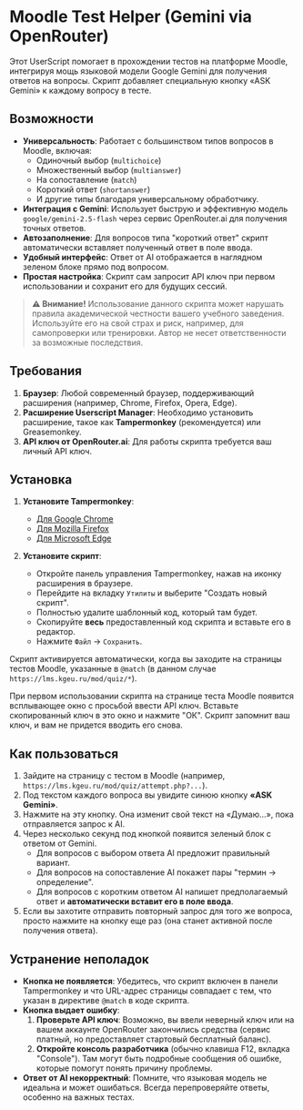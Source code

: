 # Moodle Test Helper (Gemini via OpenRouter)

Этот UserScript помогает в прохождении тестов на платформе Moodle, интегрируя мощь языковой модели Google Gemini для получения ответов на вопросы. Скрипт добавляет специальную кнопку «ASK Gemini» к каждому вопросу в тесте.

## Возможности

*   **Универсальность**: Работает с большинством типов вопросов в Moodle, включая:
    *   Одиночный выбор (`multichoice`)
    *   Множественный выбор (`multianswer`)
    *   На сопоставление (`match`)
    *   Короткий ответ (`shortanswer`)
    *   И другие типы благодаря универсальному обработчику.
*   **Интеграция с Gemini**: Использует быструю и эффективную модель `google/gemini-2.5-flash` через сервис OpenRouter.ai для получения точных ответов.
*   **Автозаполнение**: Для вопросов типа "короткий ответ" скрипт автоматически вставляет полученный ответ в поле ввода.
*   **Удобный интерфейс**: Ответ от AI отображается в наглядном зеленом блоке прямо под вопросом.
*   **Простая настройка**: Скрипт сам запросит API ключ при первом использовании и сохранит его для будущих сессий.

> **⚠️ Внимание!**
> Использование данного скрипта может нарушать правила академической честности вашего учебного заведения. Используйте его на свой страх и риск, например, для самопроверки или тренировки. Автор не несет ответственности за возможные последствия.

## Требования

1.  **Браузер**: Любой современный браузер, поддерживающий расширения (например, Chrome, Firefox, Opera, Edge).
2.  **Расширение Userscript Manager**: Необходимо установить расширение, такое как **Tampermonkey** (рекомендуется) или Greasemonkey.
3.  **API ключ от OpenRouter.ai**: Для работы скрипта требуется ваш личный API ключ.

## Установка

1.  **Установите Tampermonkey**:
    *   [Для Google Chrome](https://chrome.google.com/webstore/detail/tampermonkey/dhdgffkkebhmkfjojejmpbldmpobfkfo)
    *   [Для Mozilla Firefox](https://addons.mozilla.org/ru/firefox/addon/tampermonkey/)
    *   [Для Microsoft Edge](https://microsoftedge.microsoft.com/addons/detail/tampermonkey/iikmkjmpaadaobahmlepeloendndfphd)

2.  **Установите скрипт**:
    *   Откройте панель управления Tampermonkey, нажав на иконку расширения в браузере.
    *   Перейдите на вкладку `Утилиты` и выберите "Создать новый скрипт".
    *   Полностью удалите шаблонный код, который там будет.
    *   Скопируйте **весь** предоставленный код скрипта и вставьте его в редактор.
    *   Нажмите `Файл` -> `Сохранить`.

Скрипт активируется автоматически, когда вы заходите на страницы тестов Moodle, указанные в `@match` (в данном случае `https://lms.kgeu.ru/mod/quiz/*`).

При первом использовании скрипта на странице теста Moodle появится всплывающее окно с просьбой ввести API ключ. Вставьте скопированный ключ в это окно и нажмите "ОК". Скрипт запомнит ваш ключ, и вам не придется вводить его снова.

## Как пользоваться

1.  Зайдите на страницу с тестом в Moodle (например, `https://lms.kgeu.ru/mod/quiz/attempt.php?...`).
2.  Под текстом каждого вопроса вы увидите синюю кнопку **«ASK Gemini»**.
3.  Нажмите на эту кнопку. Она изменит свой текст на «Думаю...», пока отправляется запрос к AI.
4.  Через несколько секунд под кнопкой появится зеленый блок с ответом от Gemini.
    *   Для вопросов с выбором ответа AI предложит правильный вариант.
    *   Для вопросов на сопоставление AI покажет пары "термин -> определение".
    *   Для вопросов с коротким ответом AI напишет предполагаемый ответ и **автоматически вставит его в поле ввода**.
5.  Если вы захотите отправить повторный запрос для того же вопроса, просто нажмите на кнопку еще раз (она станет активной после получения ответа).

## Устранение неполадок

*   **Кнопка не появляется**: Убедитесь, что скрипт включен в панели Tampermonkey и что URL-адрес страницы совпадает с тем, что указан в директиве `@match` в коде скрипта.
*   **Кнопка выдает ошибку**:
    1.  **Проверьте API ключ**: Возможно, вы ввели неверный ключ или на вашем аккаунте OpenRouter закончились средства (сервис платный, но предоставляет стартовый бесплатный баланс).
    2.  **Откройте консоль разработчика** (обычно клавиша F12, вкладка "Console"). Там могут быть подробные сообщения об ошибке, которые помогут понять причину проблемы.
*   **Ответ от AI некорректный**: Помните, что языковая модель не идеальна и может ошибаться. Всегда перепроверяйте ответы, особенно на важных тестах.
